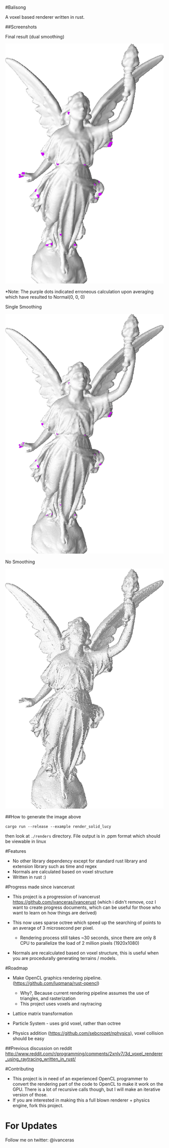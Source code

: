 #Balisong

A voxel based renderer written in rust.


##Screenshots

	
Final result (dual smoothing)

![](https://raw.githubusercontent.com/ivanceras/balisong/master/screenshots/dual_smooth.png)


*Note: The purple dots indicated erroneous calculation upon averaging which have resulted to Normal(0, 0, 0)



Single Smoothing

![](https://raw.githubusercontent.com/ivanceras/balisong/master/screenshots/single_smooth.png)




No Smoothing

![](https://raw.githubusercontent.com/ivanceras/balisong/master/screenshots/no_smoothing.png)

##How to generate the image above
	
```
cargo run --release --example render_solid_lucy

```

then look at `./renders` directory. File output is in .ppm format which should be viewable in linux


#Features
* No other library dependency except for standard rust library and extension library such as time and regex
* Normals are calculated based on voxel structure
* Written in rust :)


#Progress made since ivancerust
* This project is a progression of ivancerust https://github.com/ivanceras/ivancerust
 (which i didn't remove, coz I want to create progress documents, which can be useful for those who want to learn on how things are derived)
* This now uses sparse octree which speed up the searching of points to an average of 3 microsecond per pixel.
	* Rendering process still takes ~30 seconds, since there are only 8 CPU to parallelize the load of 2 million pixels (1920x1080)

* Normals are recalculated based on voxel structure, this is useful when you are procedurally generating terrains / models.
	

#Roadmap
* Make OpenCL graphics rendering pipeline. (https://github.com/luqmana/rust-opencl)
	* Why?, Because current rendering pipeline assumes the use of triangles, and rasterization
	* This project uses voxels and raytracing
		
* Lattice matrix transformation
* Particle System - uses grid voxel, rather than octree 
* Physics addition (https://github.com/sebcrozet/nphysics), voxel collision should be easy


##Previous discussion on reddit
http://www.reddit.com/r/programming/comments/2xnlv7/3d_voxel_renderer_using_raytracing_written_in_rust/



#Contributing
* This project is in need of an experienced OpenCL programmer to convert the rendering part of the code to OpenCL to make it work on the GPU. There is a lot of recursive calls though, but I will make an iterative version of those.
* If you are interested in making this a full blown renderer + physics engine, fork this project.

	
# For Updates
Follow me on twitter: @ivanceras
